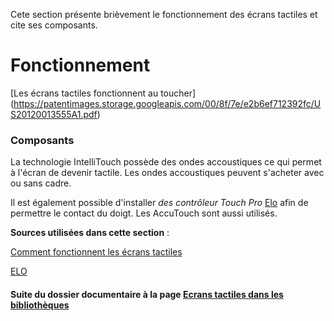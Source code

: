 
Cete section présente brièvement le fonctionnement des écrans tactiles et cite ses composants. 

# Fonctionnement 

[Les écrans tactiles fonctionnent au toucher] (https://patentimages.storage.googleapis.com/00/8f/7e/e2b6ef712392fc/US20120013555A1.pdf)

### Composants

La technologie IntelliTouch possède des ondes accoustiques ce qui permet à l'écran de devenir tactile. Les ondes accoustiques peuvent s'acheter avec ou sans cadre. 

Il est également possible d'installer *des contrôleur Touch Pro* [Elo](http://www.elotouch.fr/composants-tactiles.html) afin de permettre le contact du doigt.  Les AccuTouch sont aussi utilisés.





**Sources utilisées dans cette section** :

[Comment fonctionnent les écrans tactiles](https://couleur-science.eu/?d=4e0bec--comment-fonctionne-un-ecran-tactile)

[ELO](http://www.elotouch.fr/composants-tactiles.html)



#### Suite du dossier documentaire à la page [Ecrans tactiles dans les bibliothèques](ecranstactilesbibliotheques.md) 
